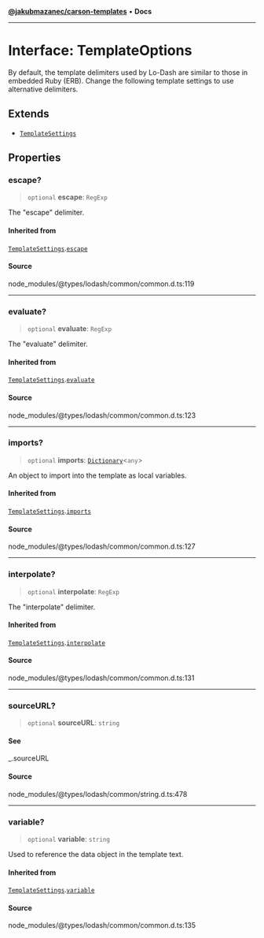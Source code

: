 [**@jakubmazanec/carson-templates**](../../../README.md) • **Docs**

---

# Interface: TemplateOptions

By default, the template delimiters used by Lo-Dash are similar to those in embedded Ruby (ERB).
Change the following template settings to use alternative delimiters.

## Extends

- [`TemplateSettings`](TemplateSettings.md)

## Properties

### escape?

> `optional` **escape**: `RegExp`

The "escape" delimiter.

#### Inherited from

[`TemplateSettings`](TemplateSettings.md).[`escape`](TemplateSettings.md#escape)

#### Source

node_modules/@types/lodash/common/common.d.ts:119

---

### evaluate?

> `optional` **evaluate**: `RegExp`

The "evaluate" delimiter.

#### Inherited from

[`TemplateSettings`](TemplateSettings.md).[`evaluate`](TemplateSettings.md#evaluate)

#### Source

node_modules/@types/lodash/common/common.d.ts:123

---

### imports?

> `optional` **imports**: [`Dictionary`](Dictionary.md)\<`any`\>

An object to import into the template as local variables.

#### Inherited from

[`TemplateSettings`](TemplateSettings.md).[`imports`](TemplateSettings.md#imports)

#### Source

node_modules/@types/lodash/common/common.d.ts:127

---

### interpolate?

> `optional` **interpolate**: `RegExp`

The "interpolate" delimiter.

#### Inherited from

[`TemplateSettings`](TemplateSettings.md).[`interpolate`](TemplateSettings.md#interpolate)

#### Source

node_modules/@types/lodash/common/common.d.ts:131

---

### sourceURL?

> `optional` **sourceURL**: `string`

#### See

\_.sourceURL

#### Source

node_modules/@types/lodash/common/string.d.ts:478

---

### variable?

> `optional` **variable**: `string`

Used to reference the data object in the template text.

#### Inherited from

[`TemplateSettings`](TemplateSettings.md).[`variable`](TemplateSettings.md#variable)

#### Source

node_modules/@types/lodash/common/common.d.ts:135
